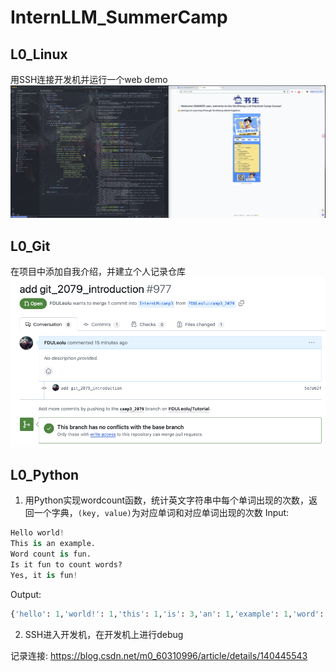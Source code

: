 # InternLLM_SummerCamp

## L0_Linux
用SSH连接开发机并运行一个web demo
![L0_linux](./image/L0_Linux.jpg)

## L0_Git
在项目中添加自我介绍，并建立个人记录仓库
![L0_git](./image/L0_Git.jpg)

## L0_Python
1. 用Python实现wordcount函数，统计英文字符串中每个单词出现的次数，返回一个字典，`(key, value)`为对应单词和对应单词出现的次数
Input:
```python
Hello world!  
This is an example.  
Word count is fun.  
Is it fun to count words?  
Yes, it is fun!
```

Output:
```python
{'hello': 1,'world!': 1,'this': 1,'is': 3,'an': 1,'example': 1,'word': 1,      'count': 2,'fun': 1,'Is': 1,'it': 2,'to': 1,'words': 1,'Yes': 1,'fun': 1  }
```

2. SSH进入开发机，在开发机上进行debug

记录连接: https://blog.csdn.net/m0_60310996/article/details/140445543